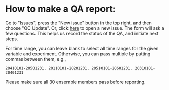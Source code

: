 # How to make a QA report:

Go to "Issues", press the "New issue" button in the top right, and then choose "QC Update". Or, click [here](https://github.com/ariaradick/projections-tf-spear/issues/new?template=qc_update.yml) to open a new issue.
The form will ask a few questions. This helps us record the status of the QA, and initiate next steps. 

For time range, you can leave blank to select all time ranges for the given variable and experiment. Otherwise, you can pass multiple by putting commas between them, e.g.,
```
20410101-20501231, 20110101-20201231, 20510101-20601231, 20310101-20401231
```
Please make sure all 30 ensemble members pass before reporting.

